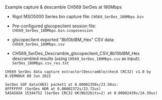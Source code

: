 Example capture & descamble CH569 SerDes at 180Mbps

* Rigol MSO5000 Series bin capture file: `CH569_SerDes_180Mbps.bin`
* Pre-configured glscopeclient session file: `CH569_SerDes_180Mbps.bin.scopesession`
* glscopeclient exported "8b10bIBM_Hex" CSV data: `CH569_SerDes_180Mbps.csv`


* CH569_SerDes_Descramble_glscopeclient_CSV_8b10bIBM_Hex descrambled results (using `CH569_SerDes_180Mbps.csv` as input): `SerDes_180Mbps.csv_res.txt`
```
CH569 SerDes data capture extractor(Descramble/check CRC32) v1.0 by B.VERNOUX 08 Jun 2022

SerDes SOF data(HEX) packet1 at 0.00002350s/23.50us:
0FFFFFFF (SerDes HDR at 0.00002372s/23.72us)
5A5A5A5A 15344752 (SerDes CRC32 OK(Nb32bits=2) at 0.00002439s/24.39us)
```
